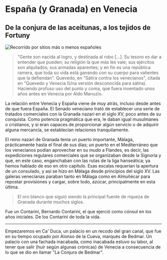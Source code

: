 # España (y Granada) en Venecia
## De la conjura de las aceitunas, a los tejidos de Fortuny

![Recorrido por sitios más o menos españoles](img/españa.jpeg)

> "Gente son nacida al logro, y destinada al robo [...]. Su tesoro es dar a
> entender que pueden; su religión la que más les vale; sus ejércitos son
> alquilados; sus armadas aparentes; y en fin es una república ramera, que toda
> su vida está ganando con su cuerpo para valientes que la defiendan". Quevedo,
> en "Sátira contra los venecianos", citada en "Quevedo y Venecia (Una versión
> desconocida para sátira). Haciendo profuso uso del punto y coma, que fuera
> inventado unos años antes en Venecia por Aldo Manuzio.


La relación entre Venecia y España viene de muy atrás, incluso desde antes de
que fuera España. El Senado veneciano trató de establecer una serie de tratados
comerciales con la Granada nazarí en el siglo XV, poco antes de su
conquista. Como potencia pragmática que era, le daban igual musulmanes o
cristianos, y si eran capaces de proporcionar algún servicio o de adquirir
alguna mercancía, se establecían relaciones tranquilamente.

El reino nazarí de Granada tenía un puerto importante, Málaga, prácticamente
hasta el final de sus días; un puerto en el Mediterráneo que los venecianos
podían aprovechar en su *muda* a Flandes, es decir, las expediciones regulares
comerciales que se organizaban desde la Signoria y que, en este caso,
enganchaban con las rutas de la liga hanseática; ya hemos hablado de eso en otro
capítulo. Esas escalas requerían la apertura de un consulado, y así se hizo en
Málaga desde principios del siglo XV. Las galeras venecianas paraban tanto en
Málaga como en Almuñécar para repostar provisiones y cargar, sobre todo, azúcar,
principalmente en esta última.

> El oro blanco que siguió siendo la principal fuente de riqueza de Granada
> durante muchos siglos.

Fue un Contarini, Bernardo Contarini, el que ejerció como cónsul en los años
iniciales. De los Contarini de toda la vida. 

---

Empezaremos en Ca' Duca, un palacio en un recodo del gran canal, que fue en su
tiempo ocupado por Alonso de la Cueva, marqués de Bedmar. Un palacio con una
fachada inacabada, como inacabada estuvo su labor, al tener que salir (huir
según algunas crónicas) de Venecia a consecuencia de lo que se dio en llamar "La
Conjura de Bedmar".
